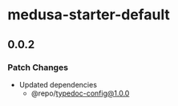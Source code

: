 # medusa-starter-default

## 0.0.2

### Patch Changes

- Updated dependencies
  - @repo/typedoc-config@1.0.0
